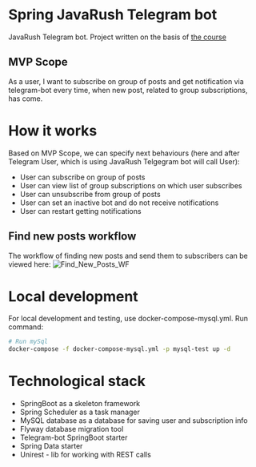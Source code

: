 # Spring JavaRush Telegram bot
JavaRush Telegram bot. Project written on the basis of [the course](https://javarush.ru/groups/posts/2935-java-proekt-ot-a-do-ja-pishem-realjhnihy-proekt-dlja-portfolio)

## MVP Scope
As a user, I want to subscribe on group of posts and get notification via telegram-bot every time,
when new post, related to group subscriptions, has come.

# How it works
Based on MVP Scope, we can specify next behaviours (here and after Telegram User, which is using JavaRush Telgegram bot will call User):
- User can subscribe on group of posts
- User can view list of group subscriptions on which user subscribes
- User can unsubscribe from group of posts
- User can set an inactive bot and do not receive notifications
- User can restart getting notifications
## Find new posts workflow
The workflow of finding new posts and send them to subscribers can be viewed here:
![Find_New_Posts_WF](https://user-images.githubusercontent.com/16310793/119827993-6c22ec80-bf02-11eb-8759-83bea483db93.png)


# Local development
For local development and testing, use docker-compose-mysql.yml. Run command:
```bash
# Run mySql
docker-compose -f docker-compose-mysql.yml -p mysql-test up -d    
```

# Technological stack
- SpringBoot as a skeleton framework
- Spring Scheduler as a task manager
- MySQL database as a database for saving user and subscription info
- Flyway database migration tool
- Telegram-bot SpringBoot starter
- Spring Data starter
- Unirest - lib for working with REST calls
